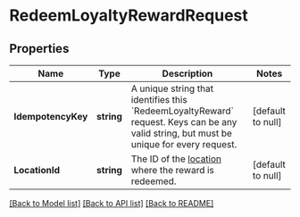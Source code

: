 # RedeemLoyaltyRewardRequest

## Properties
Name | Type | Description | Notes
------------ | ------------- | ------------- | -------------
**IdempotencyKey** | **string** | A unique string that identifies this &#x60;RedeemLoyaltyReward&#x60; request.  Keys can be any valid string, but must be unique for every request. | [default to null]
**LocationId** | **string** | The ID of the [location](https://developer.squareup.com/reference/square_2024-07-17/objects/Location) where the reward is redeemed. | [default to null]

[[Back to Model list]](../README.md#documentation-for-models) [[Back to API list]](../README.md#documentation-for-api-endpoints) [[Back to README]](../README.md)

